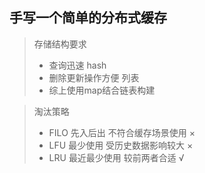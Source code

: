 ## 手写一个简单的分布式缓存
>存储结构要求
> - 查询迅速    hash
> - 删除更新操作方便  列表
> - 综上使用map结合链表构建

> 淘汰策略
> - FILO 先入后出  不符合缓存场景使用 ×
> - LFU 最少使用   受历史数据影响较大  ×
> - LRU 最近最少使用  较前两者合适  √
> 
